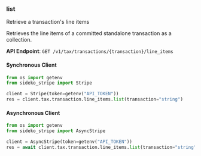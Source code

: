 
### list <a name="list"></a>
Retrieve a transaction's line items

<p>Retrieves the line items of a committed standalone transaction as a collection.</p>

**API Endpoint**: `GET /v1/tax/transactions/{transaction}/line_items`

#### Synchronous Client

```python
from os import getenv
from sideko_stripe import Stripe

client = Stripe(token=getenv("API_TOKEN"))
res = client.tax.transaction.line_items.list(transaction="string")
```

#### Asynchronous Client

```python
from os import getenv
from sideko_stripe import AsyncStripe

client = AsyncStripe(token=getenv("API_TOKEN"))
res = await client.tax.transaction.line_items.list(transaction="string")
```
